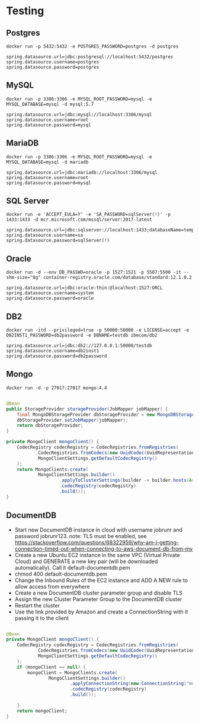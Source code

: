 # Testing

## Postgres

`docker run -p 5432:5432 -e POSTGRES_PASSWORD=postgres -d postgres`

```properties
spring.datasource.url=jdbc:postgresql://localhost:5432/postgres
spring.datasource.username=postgres
spring.datasource.password=postgres
```

## MySQL

`docker run -p 3306:3306 -e MYSQL_ROOT_PASSWORD=mysql -e MYSQL_DATABASE=mysql -d mysql:5.7`

```properties
spring.datasource.url=jdbc:mysql://localhost:3306/mysql
spring.datasource.username=root
spring.datasource.password=mysql
```

## MariaDB

`docker run -p 3306:3306 -e MYSQL_ROOT_PASSWORD=mysql -e MYSQL_DATABASE=mysql -d mariadb`

```properties
spring.datasource.url=jdbc:mariadb://localhost:3306/mysql
spring.datasource.username=root
spring.datasource.password=mysql
```

## SQL Server

`docker run -e 'ACCEPT_EULA=Y' -e 'SA_PASSWORD=sqlServer(!)' -p 1433:1433 -d mcr.microsoft.com/mssql/server:2017-latest`

```properties
spring.datasource.url=jdbc:sqlserver://localhost:1433;databaseName=tempdb
spring.datasource.username=sa
spring.datasource.password=sqlServer(!)
```

## Oracle

`docker run -d --env DB_PASSWD=oracle -p 1527:1521 -p 5507:5500 -it --shm-size="8g" container-registry.oracle.com/database/standard:12.1.0.2`

```properties
spring.datasource.url=jdbc:oracle:thin:@localhost:1527:ORCL
spring.datasource.username=system
spring.datasource.password=oracle
```

## DB2

`docker run -itd --privileged=true -p 50000:50000 -e LICENSE=accept -e DB2INST1_PASSWORD=db2password -e DBNAME=testdb ibmcom/db2`

```properties
spring.datasource.url=jdbc:db2://127.0.0.1:50000/testdb
spring.datasource.username=db2inst1
spring.datasource.password=db2password
```

## Mongo

`docker run -d -p 27017:27017 mongo:4.4`

```java

@Bean
public StorageProvider storageProvider(JobMapper jobMapper) {
    final MongoDBStorageProvider dbStorageProvider = new MongoDBStorageProvider(mongoClient(), rateLimit().withoutLimits());
    dbStorageProvider.setJobMapper(jobMapper);
    return dbStorageProvider;
}

private MongoClient mongoClient() {
    CodecRegistry codecRegistry = CodecRegistries.fromRegistries(
            CodecRegistries.fromCodecs(new UuidCodec(UuidRepresentation.STANDARD)),
            MongoClientSettings.getDefaultCodecRegistry()
    );
    return MongoClients.create(
            MongoClientSettings.builder()
                    .applyToClusterSettings(builder -> builder.hosts(Arrays.asList(new ServerAddress("127.0.0.1", 27017))))
                    .codecRegistry(codecRegistry)
                    .build());
}
```

## DocumentDB

- Start new DocumentDB instance in cloud with username jobrunr and password jobrunr123.
  note: TLS must be enabled, see https://stackoverflow.com/questions/68322959/why-am-i-getting-connection-timed-out-when-connecting-to-aws-document-db-from-my
- Create a new Ubuntu EC2 instance in the same VPC (Virtual Private Cloud) and GENERATE a new key pair (will be downloaded automatically). Call it
  default-documentdb.pem
- chmod 400 default-documentdb.pem
- Change the Inbound Rules of the EC2 instance and ADD A NEW rule to allow access from everywhere
- Create a new DocumentDB cluster parameter group and disable TLS
- Assign the new Cluster Parameter Group to the DocumentDB cluster
- Restart the cluster
- Use the link provided by Amazon and create a ConnectionString with it passing it to the client

```java

@Bean
private MongoClient mongoClient() {
    CodecRegistry codecRegistry = CodecRegistries.fromRegistries(
            CodecRegistries.fromCodecs(new UuidCodec(UuidRepresentation.STANDARD)),
            MongoClientSettings.getDefaultCodecRegistry()
    );
    if (mongoClient == null) {
        mongoClient = MongoClients.create(
                MongoClientSettings.builder()
                        .applyConnectionString(new ConnectionString("mongodb://jobrunr:jobrunr123@docdb-2023-04-24-09-47-54.cluster-cjpre4alt9oy.us-east-1.docdb.amazonaws.com:27017/?replicaSet=rs0&readPreference=secondaryPreferred&retryWrites=false"))
                        .codecRegistry(codecRegistry)
                        .build());

    }
    return mongoClient;
}
```